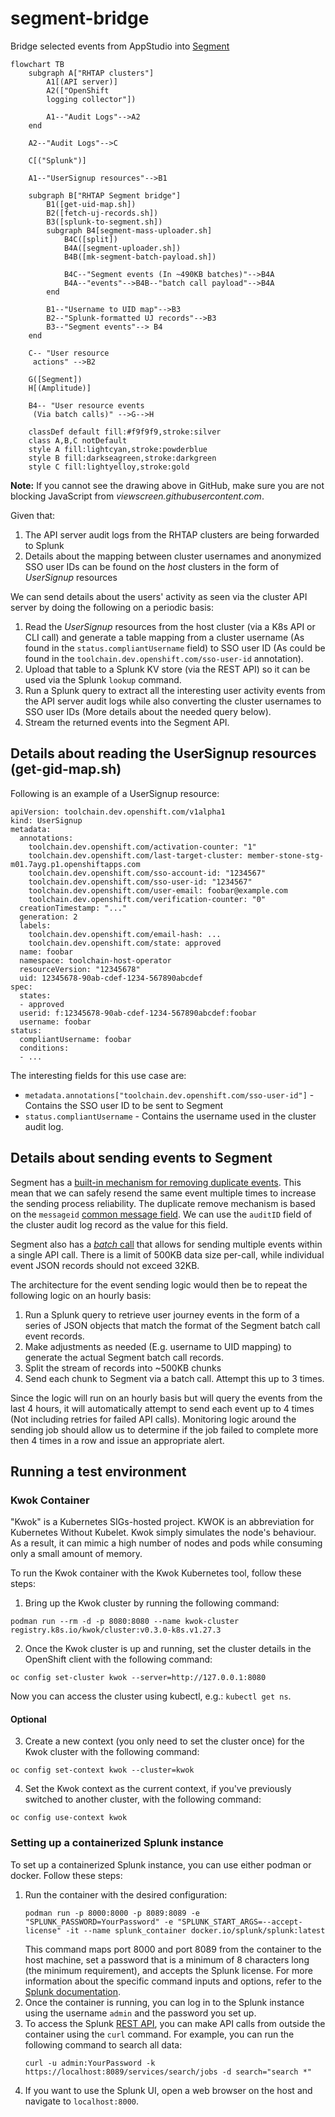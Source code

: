 # segment-bridge

Bridge selected events from AppStudio into [Segment][1]

```mermaid
flowchart TB
    subgraph A["RHTAP clusters"]
        A1[(API server)]
        A2(["OpenShift
        logging collector"])

        A1--"Audit Logs"-->A2
    end

    A2--"Audit Logs"-->C
    
    C[("Splunk")]

    A1--"UserSignup resources"-->B1

    subgraph B["RHTAP Segment bridge"]
        B1([get-uid-map.sh])
        B2([fetch-uj-records.sh])
        B3([splunk-to-segment.sh])
        subgraph B4[segment-mass-uploader.sh]
            B4C([split])
            B4A([segment-uploader.sh])
            B4B([mk-segment-batch-payload.sh])

            B4C--"Segment events (In ~490KB batches)"-->B4A
            B4A--"events"-->B4B--"batch call payload"-->B4A
        end

        B1--"Username to UID map"-->B3
        B2--"Splunk-formatted UJ records"-->B3
        B3--"Segment events"--> B4
    end

    C-- "User resource
     actions" -->B2

    G([Segment])
    H[(Amplitude)]

    B4-- "User resource events
     (Via batch calls)" -->G-->H

    classDef default fill:#f9f9f9,stroke:silver
    class A,B,C notDefault
    style A fill:lightcyan,stroke:powderblue
    style B fill:darkseagreen,stroke:darkgreen
    style C fill:lightyelloy,stroke:gold
```
**Note:** If you cannot see the drawing above in GitHub, make sure you are not
blocking JavaScript from *viewscreen.githubusercontent.com*.

Given that:

1. The API server audit logs from the RHTAP clusters are being forwarded to
   Splunk
2. Details about the mapping between cluster usernames and anonymized SSO user
   IDs can be found on the *host* clusters in the form of *UserSignup*
   resources

We can send details about the users' activity as seen via the cluster API
server by doing the following on a periodic basis:

1. Read the *UserSignup* resources from the host cluster (via a K8s API or CLI
   call) and generate a table mapping from a cluster username (As found in the
     `status.compliantUsername` field) to SSO user ID (As could be found in the
       `toolchain.dev.openshift.com/sso-user-id` annotation).
2. Upload that table to a Splunk KV store (via the REST API) so it can be used
   via the Splunk `lookup` command.
3. Run a Splunk query to extract all the interesting user activity events from
   the API server audit logs while also converting the cluster usernames to SSO
   user IDs (More details about the needed query below).
4. Stream the returned events into the Segment API.

[1]: https://app.segment.com

## Details about reading the UserSignup resources (get-gid-map.sh)

Following is an example of a UserSignup resource:
```
apiVersion: toolchain.dev.openshift.com/v1alpha1
kind: UserSignup
metadata:
  annotations:
    toolchain.dev.openshift.com/activation-counter: "1"
    toolchain.dev.openshift.com/last-target-cluster: member-stone-stg-m01.7ayg.p1.openshiftapps.com
    toolchain.dev.openshift.com/sso-account-id: "1234567"
    toolchain.dev.openshift.com/sso-user-id: "1234567"
    toolchain.dev.openshift.com/user-email: foobar@example.com
    toolchain.dev.openshift.com/verification-counter: "0"
  creationTimestamp: "..."
  generation: 2
  labels:
    toolchain.dev.openshift.com/email-hash: ...
    toolchain.dev.openshift.com/state: approved
  name: foobar
  namespace: toolchain-host-operator
  resourceVersion: "12345678"
  uid: 12345678-90ab-cdef-1234-567890abcdef
spec:
  states:
  - approved
  userid: f:12345678-90ab-cdef-1234-567890abcdef:foobar
  username: foobar
status:
  compliantUsername: foobar
  conditions:
  - ...
```

The interesting fields for this use case are:

- `metadata.annotations["toolchain.dev.openshift.com/sso-user-id"]` - Contains
  the SSO user ID to be sent to Segment
- `status.compliantUsername` - Contains the username used in the cluster audit
  log.

## Details about sending events to Segment

Segment has a [built-in mechanism for removing duplicate events][ES1]. This
mean that we can safely resend the same event multiple times to increase the
sending process reliability. The duplicate remove mechanism is based on the
`messageid` [common message field][ES2]. We can use the `auditID` field of the
cluster audit log record as the value for this field.

Segment also has a [*batch* call][ES3] that allows for sending multiple events
within a single API call. There is a limit of 500KB data size per-call, while
individual event JSON records should not exceed 32KB.

The architecture for the event sending logic would then be to repeat the
following logic on an hourly basis:

1. Run a Splunk query to retrieve user journey events in the form of a
   series of JSON objects that match the format of the Segment batch call event
   records.
2. Make adjustments as needed (E.g. username to UID mapping) to generate the
   actual Segment batch call records.
3. Split the stream of records into ~500KB chunks
4. Send each chunk to Segment via a batch call. Attempt this up to 3 times.
  
Since the logic will run on an hourly basis but will query the events from the
last 4 hours, it will automatically attempt to send each event up to 4 times
(Not including retries for failed API calls). Monitoring logic around the
sending job should allow us to determine if the job failed to complete more
then 4 times in a row and issue an appropriate alert.

[ES1]: https://segment.com/blog/exactly-once-delivery/
[ES2]: https://segment.com/docs/connections/spec/common/
[ES3]: https://segment.com/docs/connections/sources/catalog/libraries/server/http-api/#batch

## Running a test environment

### Kwok Container
"Kwok" is a Kubernetes SIGs-hosted project. KWOK is an abbreviation for Kubernetes Without Kubelet. Kwok simply simulates the node's behaviour. As a result, it can mimic a high number of nodes and pods while consuming only a small amount of memory.

To run the Kwok container with the Kwok Kubernetes tool, follow these steps:

1. Bring up the Kwok cluster by running the following command:

```
podman run --rm -d -p 8080:8080 --name kwok-cluster registry.k8s.io/kwok/cluster:v0.3.0-k8s.v1.27.3
```

2. Once the Kwok cluster is up and running, set the cluster details in the OpenShift client with the following command:

```
oc config set-cluster kwok --server=http://127.0.0.1:8080
```
   Now you can access the cluster using kubectl, e.g.: `kubectl get ns`.

#### Optional
3. Create a new context (you only need to set the cluster once) for the Kwok cluster with the following command:

```
oc config set-context kwok --cluster=kwok
```
4. Set the Kwok context as the current context, if you've previously switched to another cluster, with the following command:
```
oc config use-context kwok
```

### Setting up a containerized Splunk instance

To set up a containerized Splunk instance, you can use either podman or docker.
Follow these steps:

1. Run the container with the desired configuration:
   ```
   podman run -p 8000:8000 -p 8089:8089 -e "SPLUNK_PASSWORD=YourPassword" -e "SPLUNK_START_ARGS=--accept-license" -it --name splunk_container docker.io/splunk/splunk:latest
   ```
    This command maps port 8000 and port 8089 from the container to the host machine, 
    set a password that is a minimum of 8 characters long (the minimum requirement),
    and accepts the Splunk license.
    For more information about the specific command inputs and options, refer
    to the [Splunk documentation][CS1].
2. Once the container is running, you can log in to the Splunk instance using
   the username `admin` and the password you set up.
3. To access the Splunk [REST API][CS2],
   you can make API calls from outside the container using the `curl` command.
   For example, you can run the following command to search all data:
     ```
     curl -u admin:YourPassword -k https://localhost:8089/services/search/jobs -d search="search *"
     ```
4. If you want to use the Splunk UI, open a web browser on the host and navigate to
   `localhost:8000`.

[CS1]:
https://docs.splunk.com/Documentation/Splunk/9.0.4/Installation/DeployandrunSplunkEnterpriseinsideDockercontainers
[CS2]:
https://docs.splunk.com/Documentation/Splunk/9.0.4/RESTTUT/RESTTutorialIntro
